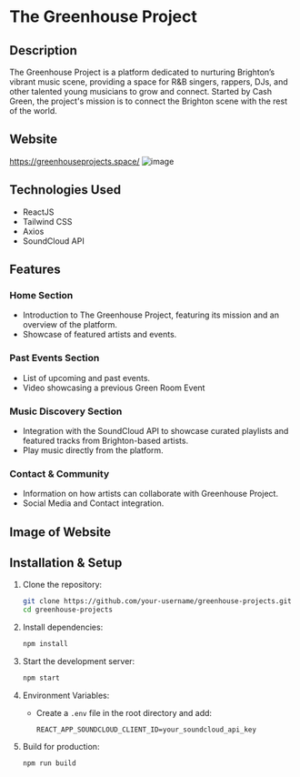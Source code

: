 # The Greenhouse Project

## Description

The Greenhouse Project is a platform dedicated to nurturing Brighton’s vibrant music scene, providing a space for R&B singers, rappers, DJs, and other talented young musicians to grow and connect. Started by Cash Green, the project's mission is to connect the Brighton scene with the rest of the world.

## Website

https://greenhouseprojects.space/
![image](https://github.com/user-attachments/assets/fbeec0a9-2992-413e-bede-2af384e23e8c)

## Technologies Used

- ReactJS
- Tailwind CSS
- Axios
- SoundCloud API

## Features

### Home Section

- Introduction to The Greenhouse Project, featuring its mission and an overview of the platform.
- Showcase of featured artists and events.

### Past Events Section

- List of upcoming and past events.
- Video showcasing a previous Green Room Event

### Music Discovery Section

- Integration with the SoundCloud API to showcase curated playlists and featured tracks from Brighton-based artists.
- Play music directly from the platform.

### Contact & Community

- Information on how artists can collaborate with Greenhouse Project.
- Social Media and Contact integration.

## Image of Website

## Installation & Setup

1. Clone the repository:

   ```bash
   git clone https://github.com/your-username/greenhouse-projects.git
   cd greenhouse-projects
   ```

2. Install dependencies:

   ```bash
   npm install
   ```

3. Start the development server:

   ```bash
   npm start
   ```

4. Environment Variables:

   - Create a `.env` file in the root directory and add:
     ```
     REACT_APP_SOUNDCLOUD_CLIENT_ID=your_soundcloud_api_key
     ```

5. Build for production:
   ```bash
   npm run build
   ```
